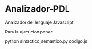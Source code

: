 # Analizador-PDL
Analizador del lenguaje Javascript

Para la ejecucion poner:

python sintactico_semantico.py codigo.js
